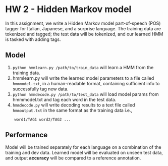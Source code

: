 # HW 2 - Hidden Markov model

In this assignment, we write a Hidden Markov model part-of-speech (POS) tagger for Italian, Japanese, and a surprise language.
The training data are tokenized and tagged; the test data will be tokenized, and our learned HMM is tasked with adding tags.

## Model
1. `python hmmlearn.py /path/to/train_data`  will learn a HMM from the training data.
2. hmmlearn.py will write the learned model parameters to a file called `hmmmodel.txt`, in a human-readable format, containing sufficient info to successfully tag new data.
3. `python hmmdecode.py /path/to/test_data` will load model params from hmmmodel.txt and tag each word in the test data.
4. `hmmdecode.py` will write decoding results to a text file called `hmmoutput.txt` in the same format as the training data i.e.,
```
    word1/TAG1 word2/TAG2 ...
```

## Performance

Model will be trained separately for each language on a combination of the training and dev data. Learned model will be evaluated on unseen test data, and output **accuracy** will be compared to a reference annotation.
